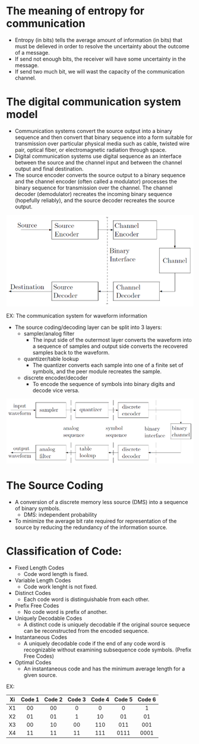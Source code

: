 # The meaning of entropy for communication 
- Entropy (in bits) tells the average amount of information (in bits) that must be delieved in order to resolve the uncertainty about the outcome of a message.
- If send not enough bits, the receiver will have some uncertainty in the message.
- If send two much bit, we will wast the capacity of the communication channel.

# The digital communication system model
- Communication systems convert the source output into a binary sequence and then convert that binary sequence into a form suitable for transmission over particular physical media such as cable, twisted wire pair, optical fiber, or electromagnetic radiation through space.
- Digital communication systems use digital sequence as an interface between the source and the channel input and between the channel output and final destination.
- The source encoder converts the source output to a binary sequence and the channel encoder (often called a modulator) processes the binary sequence for transmission over the channel. The channel decoder (demodulator) recreates the incoming binary sequence (hopefully reliably), and the source decoder recreates the source output.

![](fig/digi-comm-1.png)

EX: The communication system for waveform information
- The source coding/decoding layer can be split into 3 layers:
    - sampler/analog filter
        - The input side of the outermost layer converts the waveform into a sequence of samples and output side converts the recovered samples back to the waveform.
    - quantizer/table lookup
        - The quantizer converts each sample into one of a finite set of symbols, and the peer module recreates the sample.
    - discrete encoder/decoder
        - To encode the sequence of symbols into binary digits and decode vice versa.
        
![](fig/digi-comm-2.png)

# The Source Coding
- A conversion of a discrete memory less source (DMS) into a sequence of binary symbols.
    - DMS: independent probability
- To minimize the average bit rate required for representation of the source by reducing the redundancy of the information source.

# Classification of Code:
- Fixed Length Codes
    - Code word length is fixed.
- Variable Length Codes
    - Code work lenght is not fixed.
- Distinct Codes
    - Each code word is distinguishable from each other. 
- Prefix Free Codes
    - No code word is prefix of another.
- Uniquely Decodable Codes
    - A distinct code is uniquely decodable if the original source sequece can be reconstructed from the encoded sequence.
- Instantaneous Codes
    - A uniquely decodable code if the end of any code word is recognizable without examining subsequence code symbols. (Prefix Free Codes)
- Optimal Codes
    - An instantaneous code and has the minimum average length for a given source.

EX:

|Xi|Code 1|Code 2|Code 3|Code 4|Code 5|Code 6|
|:---:|:---:|:---:|:---:|:---:|:---:|:---:|
|X1|00|00|0|0|0|1|
|X2|01|01|1|10|01|01|
|X3|00|10|00|110|011|001|
|X4|11|11|11|111|0111|0001|

